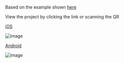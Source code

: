 Based on the example shown [here](https://www.reddit.com/r/reactnative/comments/1aj5h2o/how_to_achieve_this_in_react_native/)

View the project by clicking the link or scanning the QR

[iOS](exp://u.expo.dev/update/ce7660fc-3363-4bc0-8cc9-9250834aa427)

![image](https://qr.expo.dev/eas-update?updateId=ce7660fc-3363-4bc0-8cc9-9250834aa427&appScheme=exp&host=u.expo.dev)

[Android](exp://u.expo.dev/update/611f8488-de89-443a-b624-1fe1a8d19202)

![image](https://qr.expo.dev/eas-update?updateId=611f8488-de89-443a-b624-1fe1a8d19202&appScheme=exp&host=u.expo.dev)
